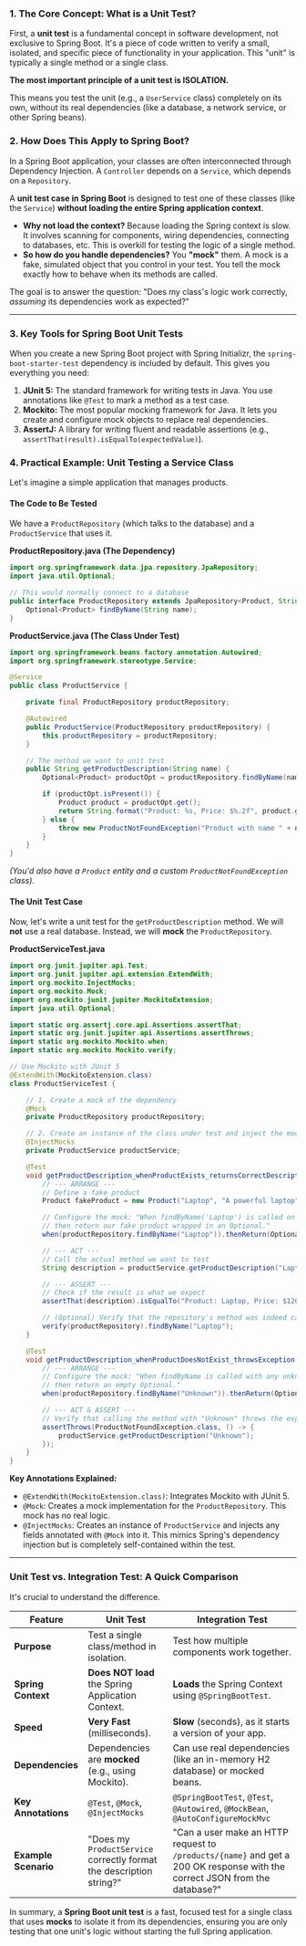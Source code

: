 ### 1. The Core Concept: What is a Unit Test?

First, a **unit test** is a fundamental concept in software development, not exclusive to Spring Boot. It's a piece of code written to verify a small, isolated, and specific piece of functionality in your application. This "unit" is typically a single method or a single class.

**The most important principle of a unit test is ISOLATION.**

This means you test the unit (e.g., a `UserService` class) completely on its own, without its real dependencies (like a database, a network service, or other Spring beans).

### 2. How Does This Apply to Spring Boot?

In a Spring Boot application, your classes are often interconnected through Dependency Injection. A `Controller` depends on a `Service`, which depends on a `Repository`.

A **unit test case in Spring Boot** is designed to test one of these classes (like the `Service`) **without loading the entire Spring application context**.

-   **Why not load the context?** Because loading the Spring context is slow. It involves scanning for components, wiring dependencies, connecting to databases, etc. This is overkill for testing the logic of a single method.
-   **So how do you handle dependencies?** You **"mock"** them. A mock is a fake, simulated object that you control in your test. You tell the mock exactly how to behave when its methods are called.

The goal is to answer the question: "Does my class's logic work correctly, *assuming* its dependencies work as expected?"

---

### 3. Key Tools for Spring Boot Unit Tests

When you create a new Spring Boot project with Spring Initializr, the `spring-boot-starter-test` dependency is included by default. This gives you everything you need:

1.  **JUnit 5:** The standard framework for writing tests in Java. You use annotations like `@Test` to mark a method as a test case.
2.  **Mockito:** The most popular mocking framework for Java. It lets you create and configure mock objects to replace real dependencies.
3.  **AssertJ:** A library for writing fluent and readable assertions (e.g., `assertThat(result).isEqualTo(expectedValue)`).

### 4. Practical Example: Unit Testing a Service Class

Let's imagine a simple application that manages products.

#### The Code to Be Tested

We have a `ProductRepository` (which talks to the database) and a `ProductService` that uses it.

**ProductRepository.java (The Dependency)**
```java
import org.springframework.data.jpa.repository.JpaRepository;
import java.util.Optional;

// This would normally connect to a database
public interface ProductRepository extends JpaRepository<Product, String> {
    Optional<Product> findByName(String name);
}
```

**ProductService.java (The Class Under Test)**
```java
import org.springframework.beans.factory.annotation.Autowired;
import org.springframework.stereotype.Service;

@Service
public class ProductService {

    private final ProductRepository productRepository;

    @Autowired
    public ProductService(ProductRepository productRepository) {
        this.productRepository = productRepository;
    }

    // The method we want to unit test
    public String getProductDescription(String name) {
        Optional<Product> productOpt = productRepository.findByName(name);

        if (productOpt.isPresent()) {
            Product product = productOpt.get();
            return String.format("Product: %s, Price: $%.2f", product.getName(), product.getPrice());
        } else {
            throw new ProductNotFoundException("Product with name " + name + " not found.");
        }
    }
}
```
*(You'd also have a `Product` entity and a custom `ProductNotFoundException` class).*

#### The Unit Test Case

Now, let's write a unit test for the `getProductDescription` method. We will **not** use a real database. Instead, we will **mock** the `ProductRepository`.

**ProductServiceTest.java**
```java
import org.junit.jupiter.api.Test;
import org.junit.jupiter.api.extension.ExtendWith;
import org.mockito.InjectMocks;
import org.mockito.Mock;
import org.mockito.junit.jupiter.MockitoExtension;
import java.util.Optional;

import static org.assertj.core.api.Assertions.assertThat;
import static org.junit.jupiter.api.Assertions.assertThrows;
import static org.mockito.Mockito.when;
import static org.mockito.Mockito.verify;

// Use Mockito with JUnit 5
@ExtendWith(MockitoExtension.class)
class ProductServiceTest {

    // 1. Create a mock of the dependency
    @Mock
    private ProductRepository productRepository;

    // 2. Create an instance of the class under test and inject the mocks into it
    @InjectMocks
    private ProductService productService;

    @Test
    void getProductDescription_whenProductExists_returnsCorrectDescription() {
        // --- ARRANGE ---
        // Define a fake product
        Product fakeProduct = new Product("Laptop", "A powerful laptop", 1200.00);

        // Configure the mock: "When findByName('Laptop') is called on the mock repository,
        // then return our fake product wrapped in an Optional."
        when(productRepository.findByName("Laptop")).thenReturn(Optional.of(fakeProduct));

        // --- ACT ---
        // Call the actual method we want to test
        String description = productService.getProductDescription("Laptop");

        // --- ASSERT ---
        // Check if the result is what we expect
        assertThat(description).isEqualTo("Product: Laptop, Price: $1200.00");

        // (Optional) Verify that the repository's method was indeed called
        verify(productRepository).findByName("Laptop");
    }

    @Test
    void getProductDescription_whenProductDoesNotExist_throwsException() {
        // --- ARRANGE ---
        // Configure the mock: "When findByName is called with any unknown name,
        // then return an empty Optional."
        when(productRepository.findByName("Unknown")).thenReturn(Optional.empty());

        // --- ACT & ASSERT ---
        // Verify that calling the method with "Unknown" throws the expected exception
        assertThrows(ProductNotFoundException.class, () -> {
            productService.getProductDescription("Unknown");
        });
    }
}
```

**Key Annotations Explained:**
*   `@ExtendWith(MockitoExtension.class)`: Integrates Mockito with JUnit 5.
*   `@Mock`: Creates a mock implementation for the `ProductRepository`. This mock has no real logic.
*   `@InjectMocks`: Creates an instance of `ProductService` and injects any fields annotated with `@Mock` into it. This mimics Spring's dependency injection but is completely self-contained within the test.

---

### Unit Test vs. Integration Test: A Quick Comparison

It's crucial to understand the difference.

| Feature               | Unit Test                                                                 | Integration Test                                                           |
| --------------------- | ------------------------------------------------------------------------- | -------------------------------------------------------------------------- |
| **Purpose**           | Test a single class/method in isolation.                                  | Test how multiple components work together.                                |
| **Spring Context**    | **Does NOT load** the Spring Application Context.                         | **Loads** the Spring Context using `@SpringBootTest`.                      |
| **Speed**             | **Very Fast** (milliseconds).                                             | **Slow** (seconds), as it starts a version of your app.                    |
| **Dependencies**      | Dependencies are **mocked** (e.g., using Mockito).                        | Can use real dependencies (like an in-memory H2 database) or mocked beans. |
| **Key Annotations**   | `@Test`, `@Mock`, `@InjectMocks`                                          | `@SpringBootTest`, `@Test`, `@Autowired`, `@MockBean`, `@AutoConfigureMockMvc` |
| **Example Scenario**  | "Does my `ProductService` correctly format the description string?"       | "Can a user make an HTTP request to `/products/{name}` and get a 200 OK response with the correct JSON from the database?" |

In summary, a **Spring Boot unit test** is a fast, focused test for a single class that uses **mocks** to isolate it from its dependencies, ensuring you are only testing that one unit's logic without starting the full Spring application.